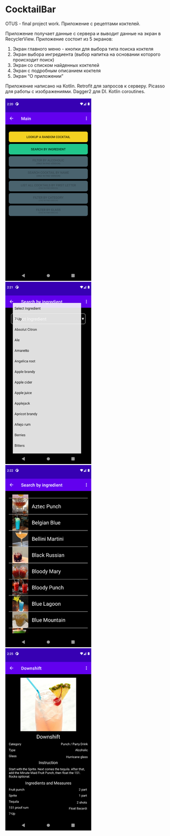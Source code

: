 # CocktailBar
OTUS - final project work. Приложение с рецептами коктелей.

Приложение получает данные с сервера и выводит данные на экран в RecyclerView. Приложение состоит из 5 экранов:

1) Экран главного меню - кнопки для выбора типа поиска коктеля
2) Экран выбора ингредиента (выбор напитка на основании которого происходит поиск)
3) Экран со списком найденных коктелей
4) Экран с подробным описанием коктеля
5) Экран “О приложении”

Приложение написано на Kotlin. Retrofit для запросов к серверу. Picasso для работы с изображениями. Dagger2 для DI. 
Kotlin coroutines.

<img src="https://github.com/DeveloperSementsov/CocktailBar/raw/master/screenshots/screenshot_1673781644.png" width="270" height="570"/>
<img src="https://github.com/DeveloperSementsov/CocktailBar/raw/master/screenshots/screenshot_1673781688.png" width="270" height="570"/>
<img src="https://github.com/DeveloperSementsov/CocktailBar/raw/master/screenshots/screenshot_1673781727.png" width="270" height="570"/>
<img src="https://github.com/DeveloperSementsov/CocktailBar/raw/master/screenshots/screenshot_1673781915.png" width="270" height="570"/>
